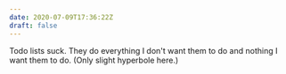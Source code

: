 ```yaml
---
date: 2020-07-09T17:36:22Z
draft: false
---
```


Todo lists suck. They do everything I don't want them to do and nothing I want them to do. (Only slight hyperbole here.)